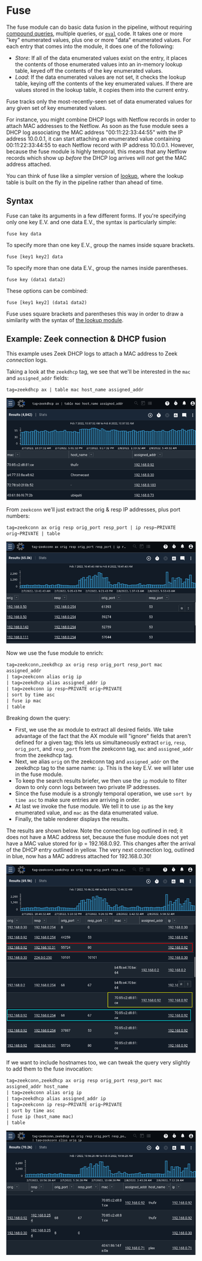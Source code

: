 # Fuse

The fuse module can do basic data fusion in the pipeline, without requiring [compound queries](#!search/search.md), multiple queries, or [`eval`](#!search/eval/eval.md) code. It takes one or more "key" enumerated values, plus one or more "data" enumerated values. For each entry that comes into the module, it does one of the following:

* *Store*: If all of the data enumerated values exist on the entry, it places the contents of those enumerated values into an in-memory lookup table, keyed off the contents of the key enumerated values.
* *Load*: If the data enumerated values are not set, it checks the lookup table, keying off the contents of the key enumerated values. If there are values stored in the lookup table, it copies them into the current entry.

Fuse tracks only the most-recently-seen set of data enumerated values for any given set of key enumerated values.

For instance, you might combine DHCP logs with Netflow records in order to attach MAC addresses to the Netflow. As soon as the fuse module sees a DHCP log associating the MAC address "00:11:22:33:44:55" with the IP address 10.0.0.1, it can start attaching an enumerated value containing 00:11:22:33:44:55 to each Netflow record with IP address 10.0.0.1. However, because the fuse module is highly temporal, this means that any Netflow records which show up *before* the DHCP log arrives will *not* get the MAC address attached.

You can think of fuse like a simpler version of [lookup](#!search/lookup/lookup.md), where the lookup table is built on the fly in the pipeline rather than ahead of time.

## Syntax

Fuse can take its arguments in a few different forms. If you're specifying only one key E.V. and one data E.V., the syntax is particularly simple:

	fuse key data

To specify more than one key E.V., group the names inside square brackets.

	fuse [key1 key2] data

To specify more than one data E.V., group the names inside parentheses.

	fuse key (data1 data2)

These options can be combined:

	fuse [key1 key2] (data1 data2)

Fuse uses square brackets and parentheses this way in order to draw a similarity with the syntax of [the lookup module](#!search/lookup/lookup.md).

## Example: Zeek connection & DHCP fusion

This example uses Zeek DHCP logs to attach a MAC address to Zeek *connection* logs.

Taking a look at the `zeekdhcp` tag, we see that we'll be interested in the `mac` and `assigned_addr` fields:

	tag=zeekdhcp ax | table mac host_name assigned_addr

![](zeekdhcp.png)

From `zeekconn` we'll just extract the orig & resp IP addresses, plus port numbers:

	tag=zeekconn ax orig resp orig_port resp_port | ip resp~PRIVATE orig~PRIVATE | table

![](zeekconn.png)

Now we use the fuse module to enrich:

```
tag=zeekconn,zeekdhcp ax orig resp orig_port resp_port mac assigned_addr 
| tag=zeekconn alias orig ip 
| tag=zeekdhcp alias assigned_addr ip 
| tag=zeekconn ip resp~PRIVATE orig~PRIVATE 
| sort by time asc 
| fuse ip mac 
| table
```

Breaking down the query:

* First, we use the ax module to extract all desired fields. We take advantage of the fact that the AX module will "ignore" fields that aren't defined for a given tag; this lets us simultaneously extract `orig`, `resp`, `orig_port`, and `resp_port` from the zeekconn tag, `mac` and `assigned_addr` from the zeekdhcp tag.
* Next, we alias `orig` on the zeekconn tag and `assigned_addr` on the zeekdhcp tag to the same name: `ip`. This is the key E.V. we will later use in the fuse module.
* To keep the search results briefer, we then use the `ip` module to filter down to only conn logs between two private IP addresses.
* Since the fuse module is a strongly temporal operation, we use `sort by time asc` to make sure entries are arriving in order.
* At last we invoke the fuse module. We tell it to use `ip` as the key enumerated value, and `mac` as the data enumerated value.
* Finally, the table renderer displays the results.

The results are shown below. Note the connection log outlined in red; it does not have a MAC address set, because the fuse module does not yet have a MAC value stored for ip = 192.168.0.92. This changes after the arrival of the DHCP entry outlined in yellow. The very next connection log, outlined in blue, now has a MAC address attached for 192.168.0.30!

![](fused.png)

If we want to include hostnames too, we can tweak the query very slightly to add them to the fuse invocation:

```
tag=zeekconn,zeekdhcp ax orig resp orig_port resp_port mac assigned_addr host_name
| tag=zeekconn alias orig ip 
| tag=zeekdhcp alias assigned_addr ip 
| tag=zeekconn ip resp~PRIVATE orig~PRIVATE 
| sort by time asc 
| fuse ip (host_name mac)
| table
```

![](fused-hostnames.png)